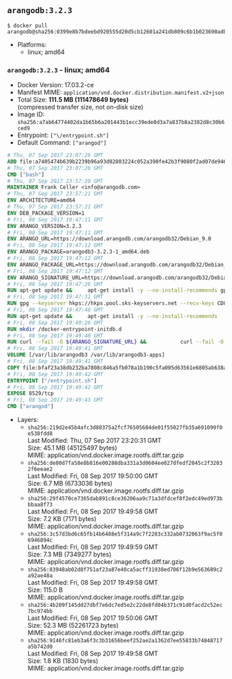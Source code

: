 ## `arangodb:3.2.3`

```console
$ docker pull arangodb@sha256:0399e8b7bdeebd920555d20d5cb12601a241db809c6b1b023690adb4940dd36b
```

-	Platforms:
	-	linux; amd64

### `arangodb:3.2.3` - linux; amd64

-	Docker Version: 17.03.2-ce
-	Manifest MIME: `application/vnd.docker.distribution.manifest.v2+json`
-	Total Size: **111.5 MB (111478649 bytes)**  
	(compressed transfer size, not on-disk size)
-	Image ID: `sha256:a7ab64774402da1b65b6a201443b1ecc39ede0d3a7a837b8a2382d8c30b6ced9`
-	Entrypoint: `["\/entrypoint.sh"]`
-	Default Command: `["arangod"]`

```dockerfile
# Thu, 07 Sep 2017 23:07:26 GMT
ADD file:a7405474b639b2239b96a93d02803224c052a390fe42b3f9080f2ad07de94640 in / 
# Thu, 07 Sep 2017 23:07:26 GMT
CMD ["bash"]
# Thu, 07 Sep 2017 23:57:20 GMT
MAINTAINER Frank Celler <info@arangodb.com>
# Thu, 07 Sep 2017 23:57:21 GMT
ENV ARCHITECTURE=amd64
# Thu, 07 Sep 2017 23:57:21 GMT
ENV DEB_PACKAGE_VERSION=1
# Fri, 08 Sep 2017 19:47:11 GMT
ENV ARANGO_VERSION=3.2.3
# Fri, 08 Sep 2017 19:47:11 GMT
ENV ARANGO_URL=https://download.arangodb.com/arangodb32/Debian_9.0
# Fri, 08 Sep 2017 19:47:12 GMT
ENV ARANGO_PACKAGE=arangodb3-3.2.3-1_amd64.deb
# Fri, 08 Sep 2017 19:47:12 GMT
ENV ARANGO_PACKAGE_URL=https://download.arangodb.com/arangodb32/Debian_9.0/amd64/arangodb3-3.2.3-1_amd64.deb
# Fri, 08 Sep 2017 19:47:12 GMT
ENV ARANGO_SIGNATURE_URL=https://download.arangodb.com/arangodb32/Debian_9.0/amd64/arangodb3-3.2.3-1_amd64.deb.asc
# Fri, 08 Sep 2017 19:47:26 GMT
RUN apt-get update &&     apt-get install -y --no-install-recommends gpg dirmngr     &&     rm -rf /var/lib/apt/lists/*
# Fri, 08 Sep 2017 19:47:31 GMT
RUN gpg --keyserver hkps://hkps.pool.sks-keyservers.net --recv-keys CD8CB0F1E0AD5B52E93F41E7EA93F5E56E751E9B
# Fri, 08 Sep 2017 19:47:46 GMT
RUN apt-get update &&     apt-get install -y --no-install-recommends         libjemalloc1         ca-certificates         pwgen         curl     &&     rm -rf /var/lib/apt/lists/*
# Fri, 08 Sep 2017 19:49:26 GMT
RUN mkdir /docker-entrypoint-initdb.d
# Fri, 08 Sep 2017 19:49:40 GMT
RUN curl --fail -O ${ARANGO_SIGNATURE_URL} &&           curl --fail -O ${ARANGO_PACKAGE_URL} &&             gpg --verify ${ARANGO_PACKAGE}.asc &&     (echo arangodb3 arangodb3/password password test | debconf-set-selections) &&     (echo arangodb3 arangodb3/password_again password test | debconf-set-selections) &&     DEBIAN_FRONTEND="noninteractive" dpkg -i ${ARANGO_PACKAGE} &&     rm -rf /var/lib/arangodb3/* &&     sed -ri         -e 's!127\.0\.0\.1!0.0.0.0!g'         -e 's!^(file\s*=).*!\1 -!'         -e 's!^#\s*uid\s*=.*!uid = arangodb!'         -e 's!^#\s*gid\s*=.*!gid = arangodb!'         /etc/arangodb3/arangod.conf     &&     rm -f ${ARANGO_PACKAGE}*
# Fri, 08 Sep 2017 19:49:41 GMT
VOLUME [/var/lib/arangodb3 /var/lib/arangodb3-apps]
# Fri, 08 Sep 2017 19:49:41 GMT
COPY file:bfaf23a38db232ba7808c846a5fb078a1b190c5fa005d63561e6805ab638afeb in /entrypoint.sh 
# Fri, 08 Sep 2017 19:49:42 GMT
ENTRYPOINT ["/entrypoint.sh"]
# Fri, 08 Sep 2017 19:49:42 GMT
EXPOSE 8529/tcp
# Fri, 08 Sep 2017 19:49:43 GMT
CMD ["arangod"]
```

-	Layers:
	-	`sha256:219d2e45b4afc3d80375a2fcf76505684de01f55027fb35a691099f0e538fdd8`  
		Last Modified: Thu, 07 Sep 2017 23:20:31 GMT  
		Size: 45.1 MB (45125497 bytes)  
		MIME: application/vnd.docker.image.rootfs.diff.tar.gzip
	-	`sha256:de00d7fa58e8b816e00288dba331a3d0604ee027dfedf2045c2f32032f6eeae2`  
		Last Modified: Fri, 08 Sep 2017 19:50:00 GMT  
		Size: 6.7 MB (6733036 bytes)  
		MIME: application/vnd.docker.image.rootfs.diff.tar.gzip
	-	`sha256:29f4570ce7365dab891c8ce36206aa9c71a3dfdcef8f2edc49ed973bbbaa8f73`  
		Last Modified: Fri, 08 Sep 2017 19:49:58 GMT  
		Size: 7.2 KB (7171 bytes)  
		MIME: application/vnd.docker.image.rootfs.diff.tar.gzip
	-	`sha256:3c57d3bd6c65fb14b6488e5f314a9c7f2283c332ab0732063f9ac5f06946894c`  
		Last Modified: Fri, 08 Sep 2017 19:49:59 GMT  
		Size: 7.3 MB (7349277 bytes)  
		MIME: application/vnd.docker.image.rootfs.diff.tar.gzip
	-	`sha256:83948ab02d8f751af23a87e40ca5acff31938ed706f12b9e563689c2a92ae48a`  
		Last Modified: Fri, 08 Sep 2017 19:49:58 GMT  
		Size: 115.0 B  
		MIME: application/vnd.docker.image.rootfs.diff.tar.gzip
	-	`sha256:4b209f145dd27dbf7e6dc7ed5e2c22de8fd04b371c91d0facd2c52ec7bc974bb`  
		Last Modified: Fri, 08 Sep 2017 19:50:06 GMT  
		Size: 52.3 MB (52261723 bytes)  
		MIME: application/vnd.docker.image.rootfs.diff.tar.gzip
	-	`sha256:9146fc81eb3a6f3c3b31656beef252ae2a1362d7ee55833b74848717a5b742d0`  
		Last Modified: Fri, 08 Sep 2017 19:49:58 GMT  
		Size: 1.8 KB (1830 bytes)  
		MIME: application/vnd.docker.image.rootfs.diff.tar.gzip
